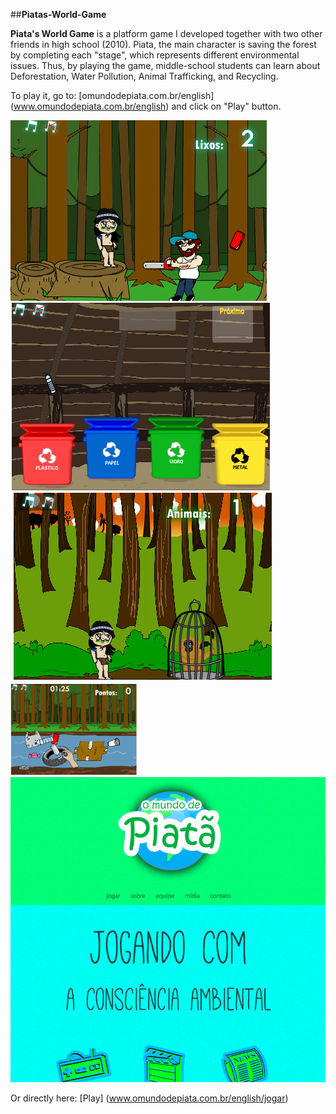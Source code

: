 ##**Piatas-World-Game**

**Piata's World Game** is a platform game I developed together with two other friends in high school (2010). Piata, the main character is saving the forest by completing each "stage", which represents different environmental issues. Thus, by playing the game, middle-school students can learn about Deforestation, Water Pollution, Animal Trafficking, and Recycling.

To play it, go to: [omundodepiata.com.br/english] (www.omundodepiata.com.br/english) and click on "Play" button.

<img src="imgs/1.png" alt="First stage Piata's World">
<img src="imgs/2.png" alt="Third stage Piata's World">
<img src="imgs/3.png" alt="Fourth stage Piata's World">
<img src="imgs/4.png" alt="Fourth stage Piata's World" width=40% height=40%>
<img src="imgs/webpage.png" alt="First stage Piata's World">

Or directly here: [Play] (www.omundodepiata.com.br/english/jogar)
